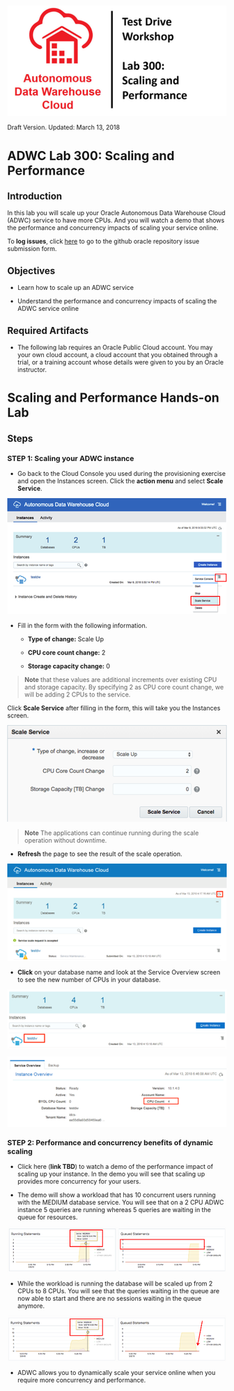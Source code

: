 ![](images/300/TITLE300.JPG)

Draft Version. Updated: March 13, 2018

# ADWC Lab 300: Scaling and Performance

## Introduction

In this lab you will scale up your Oracle Autonomous Data Warehouse Cloud (ADWC) service to have more CPUs. And you will watch a demo that shows the performance and concurrency impacts of scaling your service online.

To **log issues**, click [here](https://github.com/millerhoo/journey4-adwc/issues/new) to go to the github oracle repository issue submission form.

## Objectives

-   Learn how to scale up an ADWC service

-   Understand the performance and concurrency impacts of scaling the ADWC service online

## Required Artifacts

-   The following lab requires an Oracle Public Cloud account. You may your own cloud account, a cloud account that you obtained through a trial, or a training account whose details were given to you by an Oracle instructor.

# Scaling and Performance Hands-on Lab

## Steps

### STEP 1: Scaling your ADWC instance

-   Go back to the Cloud Console you used during the provisioning exercise and open the Instances screen. Click the **action menu** and select **Scale Service**.

![](./images/300/Picture300-2.png)

-   Fill in the form with the following information.

    -   **Type of change:** Scale Up

    -   **CPU core count change:** 2

    -   **Storage capacity change:** 0

> **Note** that these values are additional increments over existing CPU and storage capacity. By specifying 2 as CPU core count change, we will be adding 2 CPUs to the service.

Click **Scale Service** after filling in the form, this will take you the Instances screen.

![](./images/300/Picture300-3.png)

> **Note** The applications can continue running during the scale operation without downtime.

-   **Refresh** the page to see the result of the scale operation.

![](./images/300/Picture300-4.png)

-   **Click** on your database name and look at the Service Overview screen to see the new number of CPUs in your database.

![](./images/300/Picture300-5.png)

![](./images/300/Picture300-6.png)

### STEP 2: Performance and concurrency benefits of dynamic scaling

-   Click here (**link TBD**) to watch a demo of the performance impact of scaling up your instance. In the demo you will see that scaling up provides more concurrency for your users.

-   The demo will show a workload that has 10 concurrent users running with the MEDIUM database service. You will see that on a 2 CPU ADWC instance 5 queries are running whereas 5 queries are waiting in the queue for resources.

![](./images/300/Picture300-7.png)

-   While the workload is running the database will be scaled up from 2 CPUs to 8 CPUs. You will see that the queries waiting in the queue are now able to start and there are no sessions waiting in the queue anymore.

![](./images/300/Picture300-8.png)

-   ADWC allows you to dynamically scale your service online when you require more concurrency and performance.



